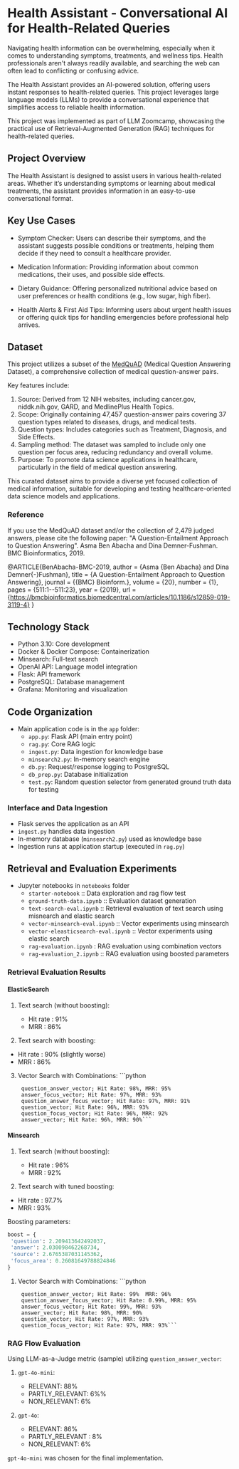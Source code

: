 # Health Assistant - Conversational AI for Health-Related Queries

Navigating health information can be overwhelming, especially when it comes to understanding symptoms, treatments, and wellness tips. Health professionals aren't always readily available, and searching the web can often lead to conflicting or confusing advice.

The Health Assistant provides an AI-powered solution, offering users instant responses to health-related queries. This project leverages large language models (LLMs) to provide a conversational experience that simplifies access to reliable health information.

This project was implemented as part of LLM Zoomcamp, showcasing the practical use of Retrieval-Augmented Generation (RAG) techniques for health-related queries.

## Project Overview

The Health Assistant is designed to assist users in various health-related areas. Whether it’s understanding symptoms or learning about medical treatments, the assistant provides information in an easy-to-use conversational format.

## Key Use Cases

 - Symptom Checker: Users can describe their symptoms, and the assistant suggests possible conditions or treatments, helping them decide if they need to consult a healthcare provider.

- Medication Information: Providing information about common medications, their uses, and possible side effects.

- Dietary Guidance: Offering personalized nutritional advice based on user preferences or health conditions (e.g., low sugar, high fiber).

- Health Alerts & First Aid Tips: Informing users about urgent health issues or offering quick tips for handling emergencies before professional help arrives.

## Dataset

This project utilizes a subset of the [MedQuAD](https://www.kaggle.com/datasets/jpmiller/layoutlm/data?select=medquad.csv) (Medical Question Answering Dataset), a comprehensive collection of medical question-answer pairs. 

Key features include:
1. Source: Derived from 12 NIH websites, including cancer.gov, niddk.nih.gov, GARD, and MedlinePlus Health Topics.
2. Scope: Originally containing 47,457 question-answer pairs covering 37 question types related to diseases, drugs, and medical tests.
3. Question types: Includes categories such as Treatment, Diagnosis, and Side Effects.
4. Sampling method: The dataset was sampled to include only one question per focus area, reducing redundancy and overall volume.
5. Purpose: To promote data science applications in healthcare, particularly in the field of medical question answering.

This curated dataset aims to provide a diverse yet focused collection of medical information, suitable for developing and testing healthcare-oriented data science models and applications.

### Reference
If you use the MedQuAD dataset and/or the collection of 2,479 judged answers, please cite the following paper: "A Question-Entailment Approach to Question Answering". Asma Ben Abacha and Dina Demner-Fushman. BMC Bioinformatics, 2019.

   @ARTICLE{BenAbacha-BMC-2019,
   author = {Asma {Ben Abacha} and Dina Demner{-}Fushman},
   title = {A Question-Entailment Approach to Question Answering},
   journal = {{BMC} Bioinform.},
   volume = {20},
   number = {1},
   pages = {511:1--511:23},
   year = {2019},
   url = {https://bmcbioinformatics.biomedcentral.com/articles/10.1186/s12859-019-3119-4}
   }

## Technology Stack
* Python 3.10: Core development
* Docker & Docker Compose: Containerization
* Minsearch: Full-text search
* OpenAI API: Language model integration
* Flask: API framework
* PostgreSQL: Database management
* Grafana: Monitoring and visualization
   
## Code Organization

- Main application code is in the `app` folder:
  - `app.py`: Flask API (main entry point)
  - `rag.py`: Core RAG logic
  - `ingest.py`: Data ingestion for knowledge base
  - `minsearch2.py`: In-memory search engine
  - `db.py`: Request/response logging to PostgreSQL
  - `db_prep.py`: Database initialization
  - `test.py`: Random question selector from generated ground truth data for testing
 

### Interface and Data Ingestion

- Flask serves the application as an API
- `ingest.py` handles data ingestion
- In-memory database (`minsearch2.py`) used as knowledge base
- Ingestion runs at application startup (executed in `rag.py`)

## Retrieval and Evaluation Experiments

- Jupyter notebooks in `notebooks` folder
  - `starter-notebook` :: Data exploration and rag flow test
  - `ground-truth-data.ipynb` :: Evaluation dataset generation
  - `text-search-eval.ipynb` :: Retrieval evaluation of text search using misnearch and elastic search
  - `vector-minsearch-eval.ipynb` :: Vector experiments using minsearch
  - `vector-eleasticsearch-eval.ipynb` :: Vector experiments using elastic search
  - `rag-evaluation.ipynb` : RAG evaluation using combination vectors
  - `rag-evaluation_2.ipynb` :: RAG evaluation using boosted parameters

### Retrieval Evaluation Results

#### ElasticSearch 
1. Text search (without boosting):
   - Hit rate : 91%
   - MRR : 86%

2.  Text search with boosting:
   - Hit rate : 90% (slightly worse)
   - MRR : 86%

3. Vector Search with Combinations: 
         ```python
         
        question_answer_vector; Hit Rate: 98%, MRR: 95%
        answer_focus_vector; Hit Rate: 97%, MRR: 93%
        question_answer_focus_vector; Hit Rate: 97%, MRR: 91%
        question_vector; Hit Rate: 96%, MRR: 93%
        question_focus_vector; Hit Rate: 96%, MRR: 92%
        answer_vector; Hit Rate: 96%, MRR: 90%```

#### Minsearch
1. Text search (without boosting):
   - Hit rate : 96%
   - MRR : 92%

2.  Text search with tuned boosting:
   - Hit rate : 97.7%
   - MRR : 93%

 Boosting parameters:
   ```python
   boost = {
    'question': 2.209413642492037, 
    'answer': 2.030098462268734, 
    'source': 2.6765387031145362, 
    'focus_area': 0.26081649788824846
   }
   ```

1. Vector Search with Combinations:
        ```python

        question_answer_vector; Hit Rate: 99%  MRR: 96%  
        question_answer_focus_vector; Hit Rate: 0.99%, MRR: 95%
        answer_focus_vector; Hit Rate: 99%, MRR: 93%
        answer_vector; Hit Rate: 98%, MRR: 90%
        question_vector; Hit Rate: 97%, MRR: 93%
        question_focus_vector; Hit Rate: 97%, MRR: 93%```

### RAG Flow Evaluation

Using LLM-as-a-Judge metric (sample) utilizing ```question_answer_vector```:

1. `gpt-4o-mini`:
   - RELEVANT: 88%
   - PARTLY_RELEVANT: 6%%
   - NON_RELEVANT: 6%

2. `gpt-4o`:
   - RELEVANT: 86%
   - PARTLY_RELEVANT : 8%
   - NON_RELEVANT: 6%

`gpt-4o-mini` was chosen for the final implementation.

   
